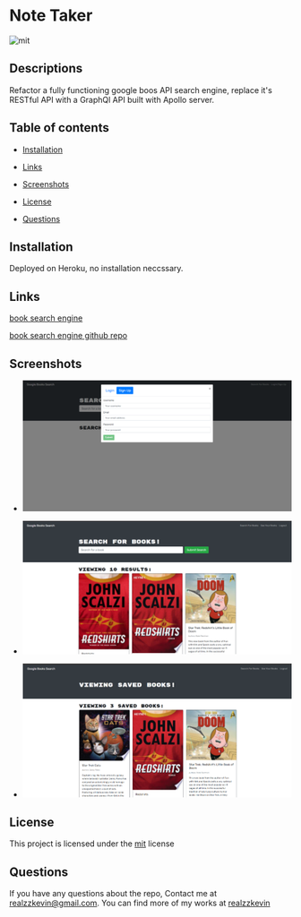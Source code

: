 # Note Taker
![mit](https://img.shields.io/badge/license-mit-green?style=plastic)
## Descriptions 
Refactor a fully functioning google boos API search engine, replace it's RESTful API with a GraphQl API built with Apollo server. 

## Table of contents
- [Installation](#installation)
  
- [Links](#links) 

- [Screenshots](#Screenshots) 

- [License](#license) 

- [Questions](#questions) 

## Installation
Deployed on Heroku, no installation neccssary.
## Links

[book search engine](https://enigmatic-springs-62655.herokuapp.com/)

[book search engine github repo](https://github.com/realzzkevin/MERN-Book-Search-Engine)

## Screenshots

- ![Login & Signup](./screenshots/login_signup.png)

- ![search & save book](./screenshots/searchpage.png)

- ![savedbook](./screenshots/savedbook.png)

## License

This project is licensed under the [mit](./LICENSE) license

## Questions
If you have any questions about the repo, Contact me at [realzzkevin@gmail.com](realzzkevin@gmail.com). You can find more of my works at [realzzkevin](https://github.com/realzzkevin)